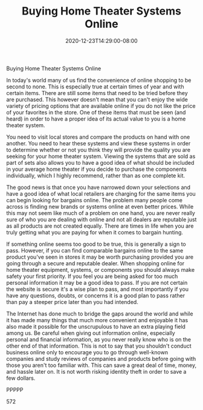 ﻿---
title: "Buying Home Theater Systems Online"
date: 2020-12-23T14:29:00-08:00
description: "Home Theater Systems TXT Tips for Web Success"
featured_image: "/images/Home Theater Systems TXT.jpg"
tags: ["Home Theater Systems TXT"]
---

Buying Home Theater Systems Online

In today's world many of us find the convenience of online shopping to be second to none. This is especially true at certain times of year and with certain items. There are still some items that need to be tried before they are purchased. This however doesn't mean that you can't enjoy the wide variety of pricing options that are available online if you do not like the price of your favorites in the store. One of these items that must be seen (and heard) in order to have a proper idea of its actual value to you is a home theater system.

You need to visit local stores and compare the products on hand with one another. You need to hear these systems and view these systems in order to determine whether or not you think they will provide the quality you are seeking for your home theater system. Viewing the systems that are sold as part of sets also allows you to have a good idea of what should be included in your average home theater if you decide to purchase the components individually, which I highly recommend, rather than as one complete kit.

The good news is that once you have narrowed down your selections and have a good idea of what local retailers are charging for the same items you can begin looking for bargains online. The problem many people come across is finding new brands or systems online at even better prices. While this may not seem like much of a problem on one hand, you are never really sure of who you are dealing with online and not all dealers are reputable just as all products are not created equally. There are times in life when you are truly getting what you are paying for when it comes to bargain hunting.

If something online seems too good to be true, this is generally a sign to pass. However, if you can find comparable bargains online to the same product you've seen in stores it may be worth purchasing provided you are going through a secure and reputable dealer. When shopping online for home theater equipment, systems, or components you should always make safety your first priority. If you feel you are being asked for too much personal information it may be a good idea to pass. If you are not certain the website is secure it's a wise plan to pass, and most importantly if you have any questions, doubts, or concerns it is a good plan to pass rather than pay a steeper price later than you had intended.

The Internet has done much to bridge the gaps around the world and while it has made many things that much more convenient and enjoyable it has also made it possible for the unscrupulous to have an extra playing field among us. Be careful when giving out information online, especially personal and financial information, as you never really know who is on the other end of that information. This is not to say that you shouldn't conduct business online only to encourage you to go through well-known companies and study reviews of companies and products before going with those you aren't too familiar with. This can save a great deal of time, money, and hassle later on. It is not worth risking identity theft in order to save a few dollars.

PPPPP

572

